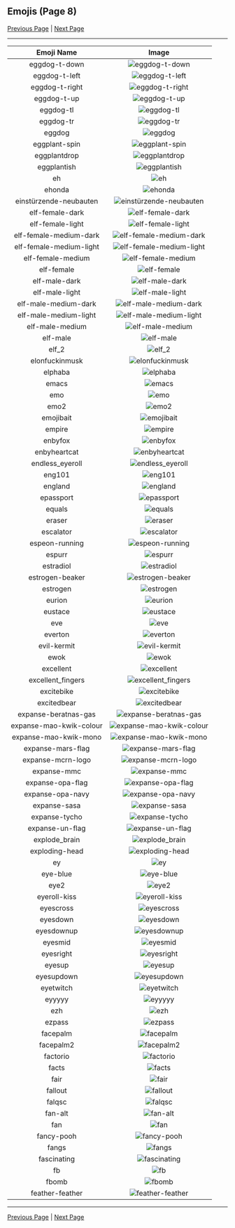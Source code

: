 
## Emojis (Page 8)

[Previous Page](/docs/lgbtintech/page-d-0007.md)
  | [Next Page](/docs/lgbtintech/page-f-0009.md)

<hr />

|Emoji Name|Image|
| :-: | :-: |
|eggdog-t-down| ![eggdog-t-down](/emojis/lgbtintech/eggdog-t-down.png)|
|eggdog-t-left| ![eggdog-t-left](/emojis/lgbtintech/eggdog-t-left.png)|
|eggdog-t-right| ![eggdog-t-right](/emojis/lgbtintech/eggdog-t-right.png)|
|eggdog-t-up| ![eggdog-t-up](/emojis/lgbtintech/eggdog-t-up.png)|
|eggdog-tl| ![eggdog-tl](/emojis/lgbtintech/eggdog-tl.png)|
|eggdog-tr| ![eggdog-tr](/emojis/lgbtintech/eggdog-tr.png)|
|eggdog| ![eggdog](/emojis/lgbtintech/eggdog.png)|
|eggplant-spin| ![eggplant-spin](/emojis/lgbtintech/eggplant-spin.gif)|
|eggplantdrop| ![eggplantdrop](/emojis/lgbtintech/eggplantdrop.png)|
|eggplantish| ![eggplantish](/emojis/lgbtintech/eggplantish.png)|
|eh| ![eh](/emojis/lgbtintech/eh.gif)|
|ehonda| ![ehonda](/emojis/lgbtintech/ehonda.gif)|
|einstürzende-neubauten| ![einstürzende-neubauten](/emojis/lgbtintech/einstürzende-neubauten.png)|
|elf-female-dark| ![elf-female-dark](/emojis/lgbtintech/elf-female-dark.png)|
|elf-female-light| ![elf-female-light](/emojis/lgbtintech/elf-female-light.png)|
|elf-female-medium-dark| ![elf-female-medium-dark](/emojis/lgbtintech/elf-female-medium-dark.png)|
|elf-female-medium-light| ![elf-female-medium-light](/emojis/lgbtintech/elf-female-medium-light.png)|
|elf-female-medium| ![elf-female-medium](/emojis/lgbtintech/elf-female-medium.png)|
|elf-female| ![elf-female](/emojis/lgbtintech/elf-female.png)|
|elf-male-dark| ![elf-male-dark](/emojis/lgbtintech/elf-male-dark.png)|
|elf-male-light| ![elf-male-light](/emojis/lgbtintech/elf-male-light.png)|
|elf-male-medium-dark| ![elf-male-medium-dark](/emojis/lgbtintech/elf-male-medium-dark.png)|
|elf-male-medium-light| ![elf-male-medium-light](/emojis/lgbtintech/elf-male-medium-light.png)|
|elf-male-medium| ![elf-male-medium](/emojis/lgbtintech/elf-male-medium.png)|
|elf-male| ![elf-male](/emojis/lgbtintech/elf-male.png)|
|elf_2| ![elf_2](/emojis/lgbtintech/elf_2.png)|
|elonfuckinmusk| ![elonfuckinmusk](/emojis/lgbtintech/elonfuckinmusk.jpg)|
|elphaba| ![elphaba](/emojis/lgbtintech/elphaba.jpg)|
|emacs| ![emacs](/emojis/lgbtintech/emacs.png)|
|emo| ![emo](/emojis/lgbtintech/emo.gif)|
|emo2| ![emo2](/emojis/lgbtintech/emo2.gif)|
|emojibait| ![emojibait](/emojis/lgbtintech/emojibait.png)|
|empire| ![empire](/emojis/lgbtintech/empire.jpg)|
|enbyfox| ![enbyfox](/emojis/lgbtintech/enbyfox.png)|
|enbyheartcat| ![enbyheartcat](/emojis/lgbtintech/enbyheartcat.png)|
|endless_eyeroll| ![endless_eyeroll](/emojis/lgbtintech/endless_eyeroll.gif)|
|eng101| ![eng101](/emojis/lgbtintech/eng101.gif)|
|england| ![england](/emojis/lgbtintech/england.png)|
|epassport| ![epassport](/emojis/lgbtintech/epassport.png)|
|equals| ![equals](/emojis/lgbtintech/equals.png)|
|eraser| ![eraser](/emojis/lgbtintech/eraser.jpg)|
|escalator| ![escalator](/emojis/lgbtintech/escalator.png)|
|espeon-running| ![espeon-running](/emojis/lgbtintech/espeon-running.gif)|
|espurr| ![espurr](/emojis/lgbtintech/espurr.gif)|
|estradiol| ![estradiol](/emojis/lgbtintech/estradiol.png)|
|estrogen-beaker| ![estrogen-beaker](/emojis/lgbtintech/estrogen-beaker.png)|
|estrogen| ![estrogen](/emojis/lgbtintech/estrogen.gif)|
|eurion| ![eurion](/emojis/lgbtintech/eurion.png)|
|eustace| ![eustace](/emojis/lgbtintech/eustace.png)|
|eve| ![eve](/emojis/lgbtintech/eve.png)|
|everton| ![everton](/emojis/lgbtintech/everton.png)|
|evil-kermit| ![evil-kermit](/emojis/lgbtintech/evil-kermit.png)|
|ewok| ![ewok](/emojis/lgbtintech/ewok.png)|
|excellent| ![excellent](/emojis/lgbtintech/excellent.png)|
|excellent_fingers| ![excellent_fingers](/emojis/lgbtintech/excellent_fingers.gif)|
|excitebike| ![excitebike](/emojis/lgbtintech/excitebike.gif)|
|excitedbear| ![excitedbear](/emojis/lgbtintech/excitedbear.png)|
|expanse-beratnas-gas| ![expanse-beratnas-gas](/emojis/lgbtintech/expanse-beratnas-gas.png)|
|expanse-mao-kwik-colour| ![expanse-mao-kwik-colour](/emojis/lgbtintech/expanse-mao-kwik-colour.png)|
|expanse-mao-kwik-mono| ![expanse-mao-kwik-mono](/emojis/lgbtintech/expanse-mao-kwik-mono.png)|
|expanse-mars-flag| ![expanse-mars-flag](/emojis/lgbtintech/expanse-mars-flag.png)|
|expanse-mcrn-logo| ![expanse-mcrn-logo](/emojis/lgbtintech/expanse-mcrn-logo.png)|
|expanse-mmc| ![expanse-mmc](/emojis/lgbtintech/expanse-mmc.png)|
|expanse-opa-flag| ![expanse-opa-flag](/emojis/lgbtintech/expanse-opa-flag.png)|
|expanse-opa-navy| ![expanse-opa-navy](/emojis/lgbtintech/expanse-opa-navy.png)|
|expanse-sasa| ![expanse-sasa](/emojis/lgbtintech/expanse-sasa.png)|
|expanse-tycho| ![expanse-tycho](/emojis/lgbtintech/expanse-tycho.png)|
|expanse-un-flag| ![expanse-un-flag](/emojis/lgbtintech/expanse-un-flag.png)|
|explode_brain| ![explode_brain](/emojis/lgbtintech/explode_brain.jpg)|
|exploding-head| ![exploding-head](/emojis/lgbtintech/exploding-head.png)|
|ey| ![ey](/emojis/lgbtintech/ey.png)|
|eye-blue| ![eye-blue](/emojis/lgbtintech/eye-blue.png)|
|eye2| ![eye2](/emojis/lgbtintech/eye2.png)|
|eyeroll-kiss| ![eyeroll-kiss](/emojis/lgbtintech/eyeroll-kiss.png)|
|eyescross| ![eyescross](/emojis/lgbtintech/eyescross.png)|
|eyesdown| ![eyesdown](/emojis/lgbtintech/eyesdown.png)|
|eyesdownup| ![eyesdownup](/emojis/lgbtintech/eyesdownup.png)|
|eyesmid| ![eyesmid](/emojis/lgbtintech/eyesmid.png)|
|eyesright| ![eyesright](/emojis/lgbtintech/eyesright.png)|
|eyesup| ![eyesup](/emojis/lgbtintech/eyesup.png)|
|eyesupdown| ![eyesupdown](/emojis/lgbtintech/eyesupdown.png)|
|eyetwitch| ![eyetwitch](/emojis/lgbtintech/eyetwitch.png)|
|eyyyyy| ![eyyyyy](/emojis/lgbtintech/eyyyyy.png)|
|ezh| ![ezh](/emojis/lgbtintech/ezh.png)|
|ezpass| ![ezpass](/emojis/lgbtintech/ezpass.png)|
|facepalm| ![facepalm](/emojis/lgbtintech/facepalm.gif)|
|facepalm2| ![facepalm2](/emojis/lgbtintech/facepalm2.gif)|
|factorio| ![factorio](/emojis/lgbtintech/factorio.png)|
|facts| ![facts](/emojis/lgbtintech/facts.png)|
|fair| ![fair](/emojis/lgbtintech/fair.png)|
|fallout| ![fallout](/emojis/lgbtintech/fallout.jpg)|
|falqsc| ![falqsc](/emojis/lgbtintech/falqsc.jpg)|
|fan-alt| ![fan-alt](/emojis/lgbtintech/fan-alt.png)|
|fan| ![fan](/emojis/lgbtintech/fan.png)|
|fancy-pooh| ![fancy-pooh](/emojis/lgbtintech/fancy-pooh.jpg)|
|fangs| ![fangs](/emojis/lgbtintech/fangs.jpg)|
|fascinating| ![fascinating](/emojis/lgbtintech/fascinating.gif)|
|fb| ![fb](/emojis/lgbtintech/fb.png)|
|fbomb| ![fbomb](/emojis/lgbtintech/fbomb.jpg)|
|feather-feather| ![feather-feather](/emojis/lgbtintech/feather-feather.png)|

<hr/>

[Previous Page](/docs/lgbtintech/page-d-0007.md)
  | [Next Page](/docs/lgbtintech/page-f-0009.md)